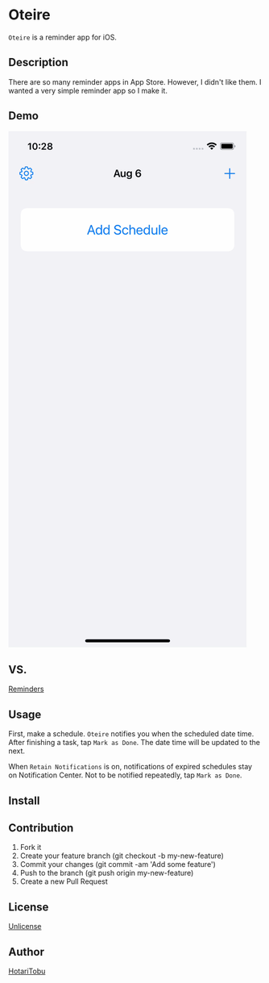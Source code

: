 # Oteire

`Oteire` is a reminder app for iOS.

## Description

There are so many reminder apps in App Store. However, I didn't like them. I wanted a very simple reminder app so I make it.

## Demo

![](img/demo.gif)

## VS.

[Reminders](https://apps.apple.com/jp/app/reminders/id1108187841)

## Usage

First, make a schedule.
`Oteire` notifies you when the scheduled date time.
After finishing a task, tap `Mark as Done`.
The date time will be updated to the next.

When `Retain Notifications` is on, notifications of expired schedules stay on Notification Center.
Not to be notified repeatedly, tap `Mark as Done`.

## Install



## Contribution

1. Fork it
2. Create your feature branch (git checkout -b my-new-feature)
3. Commit your changes (git commit -am 'Add some feature')
4. Push to the branch (git push origin my-new-feature)
5. Create a new Pull Request

## License

[Unlicense](LICENSE)

## Author

[HotariTobu](https://github.com/HotariTobu)
